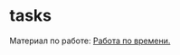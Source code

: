 # tasks
Материал по работе:
<a href = "https://www.canonium.com/articles/javascript-date-and-time">Работа по времени.</a>